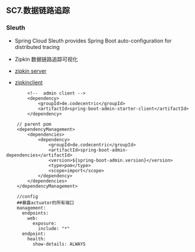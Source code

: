 ## SC7.数据链路追踪

### 

### Sleuth
- Spring Cloud Sleuth provides Spring Boot auto-configuration for distributed tracing 
- Zipkin 数据链路追踪可视化
- [zipkin server](../../zipkin-service/readme.md)

- [zipkinclient](../../zipkin-client/readme.md)
```
        <!--  admin client -->
        <dependency>
            <groupId>de.codecentric</groupId>
            <artifactId>spring-boot-admin-starter-client</artifactId>
        </dependency>

    // parent pom
    <dependencyManagement>
        <dependencies>
            <dependency>
                <groupId>de.codecentric</groupId>
                <artifactId>spring-boot-admin-dependencies</artifactId>
                <version>${spring-boot-admin.version}</version>
                <type>pom</type>
                <scope>import</scope>
            </dependency>
        </dependencies>
    </dependencyManagement>

    //config
    ##暴露actuator的所有端口
    management:
      endpoints:
        web:
          exposure:
            include: "*"
      endpoint:
        health:
          show-details: ALWAYS
```
